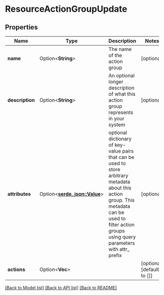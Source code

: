 # ResourceActionGroupUpdate

## Properties

Name | Type | Description | Notes
------------ | ------------- | ------------- | -------------
**name** | Option<**String**> | The name of the action group | [optional]
**description** | Option<**String**> | An optional longer description of what this action group represents in your system | [optional]
**attributes** | Option<[**serde_json::Value**](.md)> | optional dictionary of key-value pairs that can be used to store arbitrary metadata about this action group. This metadata can be used to filter action groups using query parameters with attr_ prefix | [optional]
**actions** | Option<**Vec<String>**> |  | [optional][default to []]

[[Back to Model list]](../README.md#documentation-for-models) [[Back to API list]](../README.md#documentation-for-api-endpoints) [[Back to README]](../README.md)


